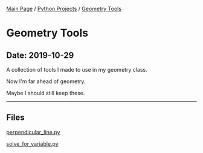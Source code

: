 [Main Page](/) / [Python Projects](/python) / [Geometry Tools](/python/2019-10-29_Geometry_Tools)

# Geometry Tools

## Date: 2019-10-29

A collection of tools I made to use in my geometry class.

Now I'm far ahead of geometry.

Maybe I should still keep these.

-----

## Files

[perpendicular_line.py](perpendicular_line.py)

[solve_for_variable.py](solve_for_variable.py)